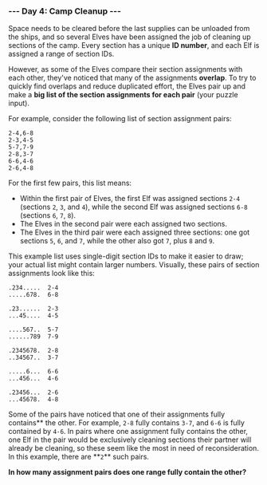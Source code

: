 ### --- Day 4: Camp Cleanup ---

Space needs to be cleared before the last supplies can be unloaded from the
ships, and so several Elves have been assigned the job of cleaning up
sections of the camp. Every section has a unique **ID number**, and each Elf
is assigned a range of section IDs.

However, as some of the Elves compare their section assignments with each
other, they've noticed that many of the assignments **overlap**. To try to
quickly find overlaps and reduce duplicated effort, the Elves pair up and
make a **big list of the section assignments for each pair** (your puzzle
input).

For example, consider the following list of section assignment pairs:

```
2-4,6-8
2-3,4-5
5-7,7-9
2-8,3-7
6-6,4-6
2-6,4-8
```

For the first few pairs, this list means:

- Within the first pair of Elves, the first Elf was assigned sections
  `2-4` (sections `2`, `3`, and `4`), while the second Elf was assigned sections
  `6-8` (sections `6`, `7`, `8`).
- The Elves in the second pair were each assigned two sections.
- The Elves in the third pair were each assigned three sections: one got
  sections `5`, `6`, and `7`, while the other also got `7`, plus `8` and `9`.

This example list uses single-digit section IDs to make it easier to draw;
your actual list might contain larger numbers. Visually, these pairs of
section assignments look like this:

```
.234.....  2-4
.....678.  6-8

.23......  2-3
...45....  4-5

....567..  5-7
......789  7-9

.2345678.  2-8
..34567..  3-7

.....6...  6-6
...456...  4-6

.23456...  2-6
...45678.  4-8
```

Some of the pairs have noticed that one of their assignments fully
contains** the other. For example, `2-8` fully contains `3-7`, and `6-6` is fully
contained by `4-6`. In pairs where one assignment fully contains the other,
one Elf in the pair would be exclusively cleaning sections their partner
will already be cleaning, so these seem like the most in need of
reconsideration. In this example, there are **`2`\*\* such pairs.

**In how many assignment pairs does one range fully contain the other?**
